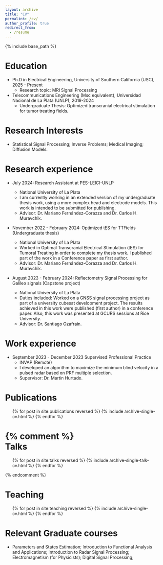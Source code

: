 ```yaml
---
layout: archive
title: "CV"
permalink: /cv/
author_profile: true
redirect_from:
  - /resume
---
```


{% include base_path %}

Education
======
* Ph.D in Electrical Engineering, University of Southern California (USC), 2025 - Present
  * Research topic: MRI Signal Processing
* Telecommunications Engineering (Msc equivalent), Universidad Nacional de La Plata (UNLP), 2019-2024
  * Undergraduate Thesis: Optimized transcranial electrical stimulation for tumor treating fields.

Research Interests
======
* Statistical Signal Processing; Inverse Problems; Medical Imaging; Diffusion Models.

Research experience
======
* July 2024: Research Assistant at PES-LEICI-UNLP
  * National University of La Plata
  * I am currently working in an extended version of my undergraduate thesis work, using a more complex head and electrode models. This work is intended to be submitted for publishing.
  * Advisor: Dr. Mariano Fernández-Corazza and Dr. Carlos H. Muravchik.

* November 2022 - February 2024: Optimized tES for TTFields (Undergraduate thesis)
  * National University of La Plata
  * Worked in Optimal Transcranial Electrical Stimulation (tES) for Tumoral Treating in order to complete my thesis work. I published part of the work in a Conference paper as first author.
  * Advisor: Dr. Mariano Fernández-Corazza and Dr. Carlos H. Muravchik.

* August 2023 - February 2024: Reflectometry Signal Processing for Galileo signals (Capstone project)
  * National University of La Plata
  * Duties included: Worked on a GNSS signal processing project as part of a university cubesat development project. The results achieved in this work were published (first author) in a conference paper. Also, this work was presented at GCURS sessions at Rice University.
  * Advisor: Dr. Santiago Ozafrain.

Work experience
====== 
* September 2023 - December 2023 Supervised Professional Practice
  * INVAP (Remote)
  * I developed an algorithm to maximize the minimum blind velocity in a pulsed radar based on PRF multiple selection.
  * Supervisor: Dr. Martin Hurtado.

Publications
======
  <ul>{% for post in site.publications reversed %}
    {% include archive-single-cv.html %}
  {% endfor %}</ul>

{% comment %}  
Talks
======
  <ul>{% for post in site.talks reversed %}
    {% include archive-single-talk-cv.html  %}
  {% endfor %}</ul>
{% endcomment %}
 
Teaching
======
  <ul>{% for post in site.teaching reversed %}
    {% include archive-single-cv.html %}
  {% endfor %}</ul>

Relevant Graduate courses
======
* Parameters and States Estimation; Introduction to Functional Analysis and Applications; Introduction to Radar Signal Processing; Electromagnetism (for Physicists); Digital Signal Processing;
